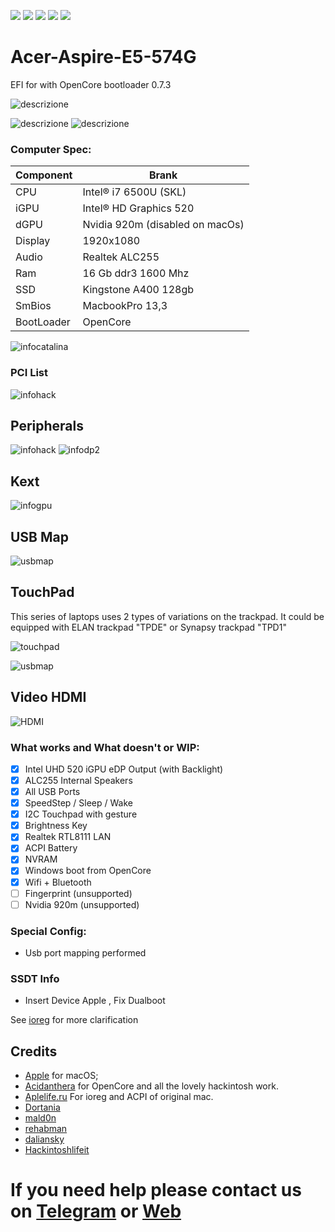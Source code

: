 [![](https://img.shields.io/badge/Gitter%20HL%20Community-Chat-informational?style=flat&logo=gitter&logoColor=white&color=ed1965)](https://gitter.im/Hackintosh-Life-IT/community)
[![](https://img.shields.io/badge/Reposity-Baio77-informational?style=flat&logo=apple&logoColor=white&color=9debeb)](https://github.com/Baio1977?tab=repositories)
[![](https://img.shields.io/badge/Telegram-HackintoshLifeIT-informational?style=flat&logo=telegram&logoColor=white&color=5fb659)](https://t.me/HackintoshLife_it)
[![](https://img.shields.io/badge/Facebook-HackintoshLifeIT-informational?style=flat&logo=facebook&logoColor=white&color=3a4dc9)](https://www.facebook.com/hackintoshlife/)
[![](https://img.shields.io/badge/Instagram-HackintoshLifeIT-informational?style=flat&logo=instagram&logoColor=white&color=8a178a)](https://www.instagram.com/hackintoshlife.it_official/)

# Acer-Aspire-E5-574G

EFI for with OpenCore bootloader 0.7.3

![descrizione](./Screenshot/1.jpg)

![descrizione](./Screenshot/2.jpg) ![descrizione](./Screenshot/3.jpg)
### Computer Spec:

| Component        | Brank                              |
| ---------------- | ---------------------------------- |
| CPU              | Intel® i7 6500U (SKL)              |
| iGPU             | Intel® HD Graphics 520             |
| dGPU             | Nvidia 920m (disabled on macOs)    |
| Display          | 1920x1080                          |
| Audio            | Realtek ALC255                     |
| Ram              | 16 Gb ddr3 1600 Mhz                |
| SSD              | Kingstone A400 128gb               |
| SmBios           | MacbookPro 13,3                    |
| BootLoader       | OpenCore                           |

![infocatalina](./Screenshot/0.png)

### PCI List

![infohack](./Screenshot/8.png)

## Peripherals

![infohack](./Screenshot/4.png)
![infodp2](./Screenshot/5.png)

## Kext

![infogpu](./Screenshot/6.png)

## USB Map

![usbmap](./Screenshot/7.png)

## TouchPad

This series of laptops uses 2 types of variations on the trackpad. It could be equipped with ELAN trackpad "TPDE" or Synapsy trackpad "TPD1" 

![touchpad](./Screenshot/10.png)

![usbmap](./Screenshot/9.png)

## Video HDMI

![HDMI](./Screenshot/11.png)

### What works and What doesn't or WIP:

- [x] Intel UHD 520 iGPU eDP Output (with Backlight)
- [x] ALC255 Internal Speakers
- [x] All USB Ports
- [x] SpeedStep / Sleep / Wake
- [x] I2C Touchpad with gesture
- [x] Brightness Key
- [x] Realtek RTL8111 LAN
- [x] ACPI Battery
- [x] NVRAM
- [x] Windows boot from OpenCore
- [x] Wifi + Bluetooth
- [ ] Fingerprint (unsupported)
- [ ] Nvidia 920m (unsupported)

### Special Config:

- Usb port mapping performed

### SSDT Info

- Insert Device Apple , Fix Dualboot 

See [ioreg](https://github.com/Baio1977/Acer-Aspire-E5-574G/blob/master/Acer%20Aspire%20574G.ioreg) for more clarification

## Credits

- [Apple](https://apple.com) for macOS;
- [Acidanthera](https://github.com/acidanthera) for OpenCore and all the lovely hackintosh work.
- [Aplelife.ru](https://applelife.ru/threads/dampy-originalnyx-makov.2943712) For ioreg and ACPI of original mac.
- [Dortania](https://github.com/dortania)
- [mald0n](https://github.com/MaLd0n)
- [rehabman](https://github.com/RehabMan)
- [daliansky](https://github.com/daliansky)
- [Hackintoshlifeit](https://github.com/Hackintoshlifeit)

# If you need help please contact us on [Telegram](https://t.me/HackintoshLife_it) or [Web](https://www.hackintoshlife.it/)
